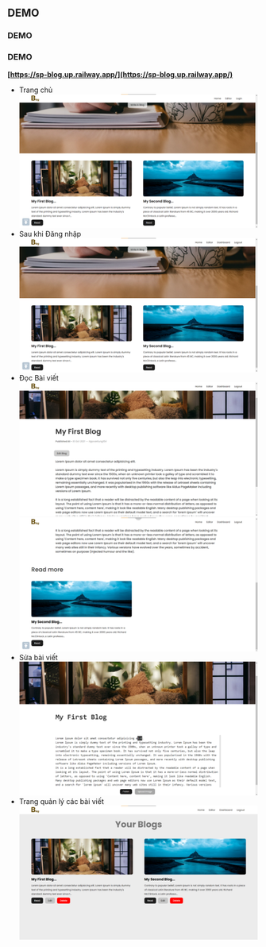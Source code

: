 ## DEMO

### DEMO

### DEMO

**[https://sp-blog.up.railway.app/](https://sp-blog.up.railway.app/)**

- Trang chủ
  ![./images/00.png](./images/00.png)
- Sau khi Đăng nhập
  ![./images/01.png](./images/01.png)
- Đọc Bài viết
  ![./images/02.png](./images/02.png)
  ![./images/03.png](./images/03.png)
- Sửa bài viết
  ![./images/04.png](./images/04.png)
- Trang quản lý các bài viết
  ![./images/05.png](./images/05.png)
